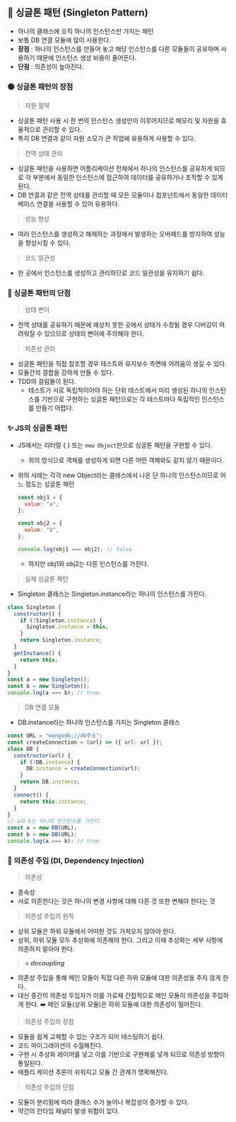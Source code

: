 ## 🌟 싱글톤 패턴 (Singleton Pattern)

- 하나의 클래스에 오직 하나의 인스턴스만 가지는 패턴
- 보통 DB 연결 모듈에 많이 사용한다.
- **장점**
  : 하나의 인스턴스를 만들어 놓고 해당 인스턴스를 다른 모듈들이 공유하며 사용하기 때문에 인스턴스 생성 비용이 줄어든다.
- **단점**
  : 의존성이 높아진다.

### 🟢 싱글톤 패턴의 장점

> 자원 절약

- 싱글톤 패턴 사용 시 한 번의 인스턴스 생성만이 이루어지므로 메모리 및 자원을 효율적으로 관리할 수 있다.
- 특히 DB 연결과 같이 자원 소모가 큰 작업에 유용하게 사용할 수 있다.

> 전역 상태 관리

- 싱글톤 패턴을 사용하면 어플리케이션 전체에서 하나의 인스턴스를 공유하게 되므로 각 부분에서 동일한 인스턴스에 접근하여 데이터를 공유하거나 조작할 수 있게 된다.
- DB 연결과 같은 전역 상태를 관리할 때 모든 모듈이나 컴포넌트에서 동일한 데이터베이스 연결을 사용할 수 있어 유용하다.

> 성능 향상

- 여러 인스턴스를 생성하고 해제하는 과정에서 발생하는 오버헤드를 방지하여 성능을 향상시킬 수 있다.

> 코드 일관성

- 한 곳에서 인스턴스를 생성하고 관리하므로 코드 일관성을 유지하기 쉽다.

### 🔴 싱글톤 패턴의 단점

> 상태 변이

- 전역 상태를 공유하기 때문에 예상치 못한 곳에서 상태가 수정될 경우 디버깅이 어려워질 수 있으므로 상태의 변이에 주의해야 한다.

> 의존성 관리

- 싱글톤 패턴을 직접 참조할 경우 테스트와 유지보수 측면에 어려움이 생길 수 있다.
- 모듈간의 결합을 강하게 만들 수 있다.
- TDD의 걸림돌이 된다.
  - 테스트가 서로 독립적이어야 하는 단위 테스트에서 미리 생성된 하나의 인스턴스를 기반으로 구현하는 싱글톤 패턴으로는 각 테스트마다 독립적인 인스턴스를 만들기 어렵다.

### ✨ JS의 싱글톤 패턴

- JS에서는 리터럴 { } 또는 <code>new Object</code>만으로 싱글톤 패턴을 구현할 수 있다.
  - 위의 방식으로 객체를 생성하게 되면 다른 어떤 객체와도 같지 않기 때문이다.
- 위의 사례는 각각 new Object라는 클래스에서 나온 단 하나의 인스턴스이므로 어느 정도는 싱글톤 패턴

  ```js
  const obj1 = {
    value: "a",
  };

  const obj2 = {
    value: "b",
  };

  console.log(obj1 === obj2); // false
  ```

  - 하지만 obj1와 obj2는 다른 인스턴스를 가진다.

> 실제 싱글톤 패턴

- Singleton 클래스는 Singleton.instance라는 하나의 인스턴스를 가진다.

```js
class Singleton {
  constructor() {
    if (!Singleton.instance) {
      Singleton.instance = this;
    }
    return Singleton.instance;
  }
  getInstance() {
    return this;
  }
}
const a = new Singleton();
const b = new Singleton();
console.log(a === b); // true
```

> DB 연결 모듈

- DB.instance라는 하나의 인스턴스를 가지는 Singleton 클래스

```js
const URL = "mongodb://db주소";
const createConnection = (url) => ({ url: url });
class DB {
  constructor(url) {
    if (!DB.instance) {
      DB.instance = createConnection(url);
    }
    return DB.instance;
  }
  connect() {
    return this.instance;
  }
}
// a와 b는 하나의 인스턴스를 가진다.
const a = new DB(URL);
const b = new DB(URL);
console.log(a === b); // true
```

### 💉 의존성 주입 (DI, Dependency Injection)

> 의존성

- 종속성
- 서로 의존한다는 것은 하나의 변경 사항에 대해 다른 것 또한 변해야 한다는 것

> 의존성 주입의 원칙

- 상위 모듈은 하위 모듈에서 어떠한 것도 가져오지 않아야 한다.
- 상위, 하위 모듈 모두 추상화에 의존해야 한다. 그리고 이때 추상화는 세부 사항에 의존하지 말아야 한다.

> **_= decoupling_**

- 의존성 주입을 통해 메인 모듈이 직접 다른 하위 모듈에 대한 의존성을 주지 않게 한다.
- 대신 중간의 의존성 두입자가 이를 가로채 간접적으로 메인 모듈이 의존성을 주입하게 한다.
  ➡️ 메인 모듈(상위 모듈)은 하위 모듈에 대한 의존성이 떨어진다.

> 의존성 주입의 장점

- 모듈을 쉽게 교체할 수 있는 구조가 되어 테스팅하기 쉽다.
- 코드 마이그레이션이 수월해진다.
- 구현 시 추상화 레이어를 넣고 이를 기반으로 구현체를 넣게 되므로 의존성 방향이 통일된다.
- 애플리 케이션 추론이 쉬워지고 모듈 간 관계가 명확해진다.

> 의존성 주입의 단점

- 모듈이 분리됨에 따라 클래스 수가 늘어나 복잡성이 증가할 수 있다.
- 약간의 런타임 패널티 발생 위험이 있다.

